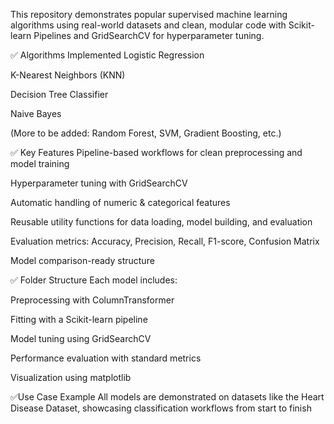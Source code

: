 This repository demonstrates popular supervised machine learning algorithms using real-world datasets and clean, modular code with Scikit-learn Pipelines and GridSearchCV for hyperparameter tuning.

✅ Algorithms Implemented
Logistic Regression

K-Nearest Neighbors (KNN)

Decision Tree Classifier

Naive Bayes

(More to be added: Random Forest, SVM, Gradient Boosting, etc.)

✅ Key Features
Pipeline-based workflows for clean preprocessing and model training

Hyperparameter tuning with GridSearchCV

Automatic handling of numeric & categorical features

Reusable utility functions for data loading, model building, and evaluation

Evaluation metrics: Accuracy, Precision, Recall, F1-score, Confusion Matrix

Model comparison-ready structure

✅ Folder Structure
Each model includes:

Preprocessing with ColumnTransformer

Fitting with a Scikit-learn pipeline

Model tuning using GridSearchCV

Performance evaluation with standard metrics

Visualization using matplotlib

✅Use Case Example
All models are demonstrated on datasets like the Heart Disease Dataset, showcasing classification workflows from start to finish
